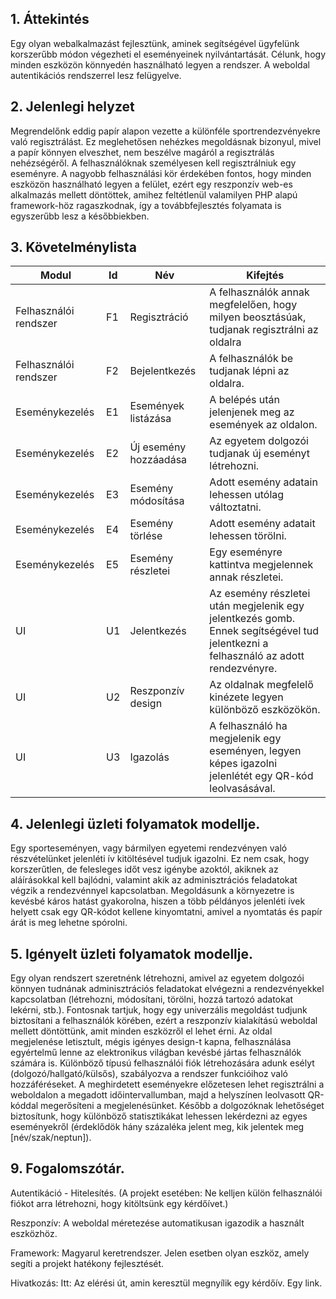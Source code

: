 ## 1. Áttekintés

Egy olyan webalkalmazást fejlesztünk, aminek segítségével ügyfelünk korszerűbb módon végezheti el eseményeinek nyilvántartását. Célunk, hogy minden  eszközön könnyedén használható legyen a rendszer. A weboldal autentikációs rendszerrel lesz felügyelve.

## 2. Jelenlegi helyzet

Megrendelőnk eddig papír alapon vezette a különféle sportrendezvényekre való regisztrálást. Ez meglehetősen nehézkes megoldásnak bizonyul, mivel a papír könnyen elveszhet, nem beszélve magáról a regisztrálás nehézségéről. A felhasználóknak személyesen kell regisztrálniuk egy eseményre. A nagyobb felhasználási kör érdekében fontos, hogy minden eszközön használható legyen a felület, ezért egy reszponzív web-es alkalmazás mellett döntöttek, amihez feltétlenül valamilyen PHP alapú framework-höz ragaszkodnak, így a továbbfejlesztés folyamata is egyszerűbb lesz a későbbiekben.



## 3. Követelménylista

| Modul  | Id | Név | Kifejtés |
| ------------- | ------------- | ------------- | -------------|
| Felhasználói rendszer | F1  | Regisztráció | A felhasználók annak megfelelően, hogy milyen beosztásúak, tudjanak regisztrálni az oldalra |
| Felhasználói rendszer | F2  | Bejelentkezés | A felhasználók be tudjanak lépni az oldalra. |
| Eseménykezelés | E1  | Események listázása | A belépés után jelenjenek meg az események az oldalon. |
| Eseménykezelés | E2  | Új esemény hozzáadása | Az egyetem dolgozói tudjanak új eseményt létrehozni. |
| Eseménykezelés | E3  | Esemény módosítása | Adott esemény adatain lehessen utólag változtatni.  |
| Eseménykezelés  | E4  | Esemény törlése | Adott esemény adatait lehessen törölni. |
| Eseménykezelés | E5  | Esemény részletei | Egy eseményre kattintva megjelennek annak részletei. |
| UI  | U1  | Jelentkezés | Az esemény részletei után megjelenik egy jelentkezés gomb. Ennek segítségével tud jelentkezni a felhasználó az adott rendezvényre. |
| UI  | U2  | Reszponzív design | Az oldalnak megfelelő kinézete legyen különböző eszközökön. |
| UI  | U3  | Igazolás | A felhasználó ha megjelenik egy eseményen, legyen képes igazolni jelenlétét egy QR-kód leolvasásával. |

## 4. Jelenlegi üzleti folyamatok modellje.
Egy sporteseményen, vagy bármilyen egyetemi rendezvényen való részvételünket jelenléti ív kitöltésével tudjuk igazolni. Ez nem csak, hogy korszerűtlen, de felesleges időt vesz igénybe azoktól, akiknek az aláírásokkal kell bajlódni, valamint akik az adminisztrációs feladatokat végzik a rendezvénnyel kapcsolatban. Megoldásunk a környezetre is kevésbé káros hatást gyakorolna, hiszen a több példányos jelenléti ívek helyett csak egy QR-kódot kellene kinyomtatni, amivel a nyomtatás és papír árát is meg lehetne spórolni.

## 5. Igényelt üzleti folyamatok modellje.
Egy olyan rendszert szeretnénk létrehozni, amivel az egyetem dolgozói könnyen tudnának adminisztrációs feladatokat elvégezni a rendezvényekkel kapcsolatban (létrehozni, módosítani, törölni, hozzá tartozó adatokat lekérni, stb.). Fontosnak tartjuk, hogy egy univerzális megoldást tudjunk biztosítani a felhasználók körében, ezért a reszponzív kialakítású weboldal mellett döntöttünk, amit minden eszközről el lehet érni. Az oldal megjelenése letisztult, mégis igényes design-t kapna, felhasználása egyértelmű lenne az elektronikus világban kevésbé jártas felhasználók számára is. Különböző típusú felhasználói fiók létrehozására adunk esélyt (dolgozó/hallgató/külsős), szabályozva a rendszer funkcióihoz való hozzáféréseket. A meghirdetett eseményekre előzetesen lehet regisztrálni a weboldalon a megadott időintervallumban, majd a helyszínen leolvasott QR-kóddal megerősíteni a megjelenésünket. Később a dolgozóknak lehetőséget biztosítunk, hogy különböző statisztikákat lehessen lekérdezni az egyes eseményekről (érdeklődök hány százaléka jelent meg, kik jelentek meg [név/szak/neptun]).


## 9. Fogalomszótár.

Autentikáció - Hitelesítés. (A projekt esetében: Ne kelljen külön felhasználói fiókot arra létrehozni, hogy kitöltsünk egy kérdőívet.)

Reszponzív: A weboldal méretezése automatikusan igazodik a használt eszközhöz.

Framework: Magyarul keretrendszer. Jelen esetben olyan eszköz, amely segíti a projekt hatékony fejlesztését.

Hivatkozás: Itt: Az elérési út, amin keresztül megnyílik egy kérdőív. Egy link.

